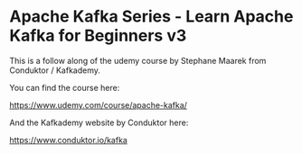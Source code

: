 # Apache Kafka Series - Learn Apache Kafka for Beginners v3

This is a follow along of the udemy course by Stephane Maarek from Conduktor / Kafkademy.

You can find the course here:

https://www.udemy.com/course/apache-kafka/

And the Kafkademy website by Conduktor here:

https://www.conduktor.io/kafka